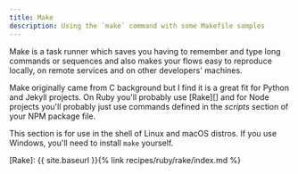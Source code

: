 ```yaml
---
title: Make
description: Using the `make` command with some Makefile samples
---
```


Make is a task runner which saves you having to remember and type long commands or sequences and also makes your flows easy to reproduce locally, on remote services and on other developers' machines.

Make originally came from C background but I find it is a great fit for Python and Jekyll projects. On Ruby you'll probably use [Rake][] and for Node projects you'll probably just use commands defined in the _scripts_ section of your NPM package file.

This section is for use in the shell of Linux and macOS distros. If you use Windows, you'll need to install `make` yourself.

[Rake]: {{ site.baseurl }}{% link recipes/ruby/rake/index.md %}
